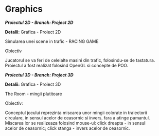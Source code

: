 # Graphics

***Proiectul 2D - Branch: Project 2D***

**Detalii:**
Grafica - Proiect 2D

Simularea unei scene in trafic - RACING GAME

Obiectiv

Jucatorul se va feri de celelalte masini din trafic, folosindu-se de tastatura. Proiectul a fost realizat folosind OpenGL si concepte de POO.


 ***Proiectul 3D - Branch: Project 3D***
 
**Detalii:**
Grafica - Proiect 3D

The Room - mingii plutitoare

Obiectiv:

Conceptul jocului reprezinta miscarea unor mingii colorate in traiectorii circulare, in sensul acelor de ceasornic si invers, fara a atinge pamantul. Miscarea lor se realizeaza folosind mouse-ul: click dreapta - in sensul acelor de ceasornic; click stanga - invers acelor de ceasornic.
 
